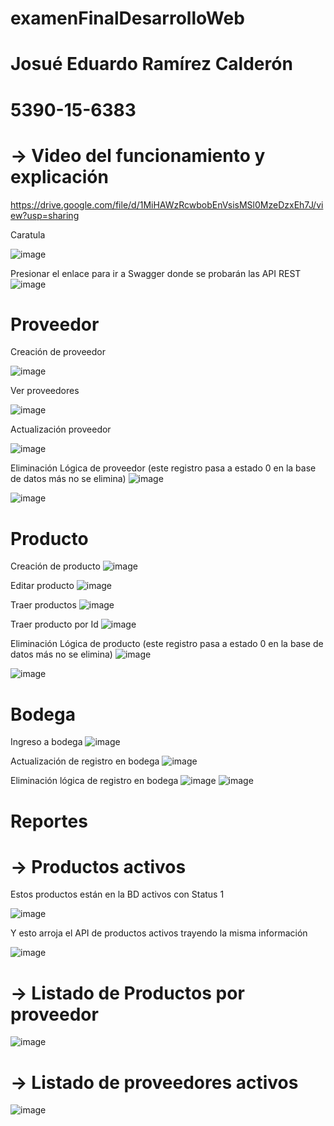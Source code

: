 # examenFinalDesarrolloWeb

# Josué Eduardo Ramírez Calderón
# 5390-15-6383

# -> Video del funcionamiento y explicación
https://drive.google.com/file/d/1MiHAWzRcwbobEnVsisMSl0MzeDzxEh7J/view?usp=sharing


Caratula

![image](https://user-images.githubusercontent.com/93880904/140658134-37c3d5c3-6f02-477f-9f75-4a15b82fb9ab.png)

Presionar el enlace para ir a Swagger donde se probarán las API REST
![image](https://user-images.githubusercontent.com/93880904/140658156-9f8f5ab4-9c29-484d-8981-339ced1f4d5c.png)

# Proveedor

Creación de proveedor

![image](https://user-images.githubusercontent.com/93880904/140658201-ff9e3c6c-e48d-46e8-a654-8c7567ef9caf.png)

Ver proveedores

![image](https://user-images.githubusercontent.com/93880904/140658250-ce7bb3c9-7293-4bf3-b22b-5573c80daf54.png)

Actualización proveedor

![image](https://user-images.githubusercontent.com/93880904/140658280-6b5ffbd7-392a-4e00-99d3-c3a0c0e5ff67.png)

Eliminación Lógica de proveedor (este registro pasa a estado 0 en la base de datos más no se elimina)
![image](https://user-images.githubusercontent.com/93880904/140658309-8563ff82-1751-4fef-ad67-6e72f4bb8fa2.png)

![image](https://user-images.githubusercontent.com/93880904/140658353-d87b59f4-92e0-4b43-8fbb-84933dddd58e.png)

# Producto

Creación de producto
![image](https://user-images.githubusercontent.com/93880904/140658515-3bf0f9f7-3b29-4158-a9be-70adbb6877df.png)

Editar producto
![image](https://user-images.githubusercontent.com/93880904/140658589-8d6b2087-0bbc-414c-acbc-df745019e953.png)

Traer productos
![image](https://user-images.githubusercontent.com/93880904/140658618-8d0676d2-b903-498f-8d9b-1febe2f764a2.png)

Traer producto por Id
![image](https://user-images.githubusercontent.com/93880904/140658629-8c6c4a2f-afcb-4b82-9cfd-fea68c9f2fa0.png)

Eliminación Lógica de producto (este registro pasa a estado 0 en la base de datos más no se elimina)
![image](https://user-images.githubusercontent.com/93880904/140658643-7068253e-b01a-4f1d-a6fd-ddd66dfcf726.png)

![image](https://user-images.githubusercontent.com/93880904/140658675-fff46cc8-814b-49bc-8005-1e82436296f2.png)

# Bodega

Ingreso a bodega
![image](https://user-images.githubusercontent.com/93880904/140658722-661987bb-80f3-4174-93e7-19345aa6d7e1.png)

Actualización de registro en bodega
![image](https://user-images.githubusercontent.com/93880904/140658765-ff836c46-1004-4487-8d14-da8d61ba7b3c.png)

Eliminación lógica de registro en bodega
![image](https://user-images.githubusercontent.com/93880904/140658788-6f6ac0e3-0b55-4a21-9e73-be0440722a0c.png)
![image](https://user-images.githubusercontent.com/93880904/140658796-53e0a7ef-4a78-4f85-ad73-f86014830e74.png)

# Reportes

# -> Productos activos
Estos productos están en la BD activos con Status 1

![image](https://user-images.githubusercontent.com/93880904/140658852-7c77d389-2fb5-49aa-975c-019f8bd631d1.png)

Y esto arroja el API de productos activos trayendo la misma información

![image](https://user-images.githubusercontent.com/93880904/140658876-3ff8a3a0-4859-4301-9ba2-dc2d3541dd13.png)

# -> Listado de Productos por proveedor

![image](https://user-images.githubusercontent.com/93880904/140658935-3b73a30e-e3c2-4f35-9ff8-f6f854c3706c.png)

# -> Listado de proveedores activos

![image](https://user-images.githubusercontent.com/93880904/140658990-57edc82e-9d22-4485-9907-d34fffce5642.png)






